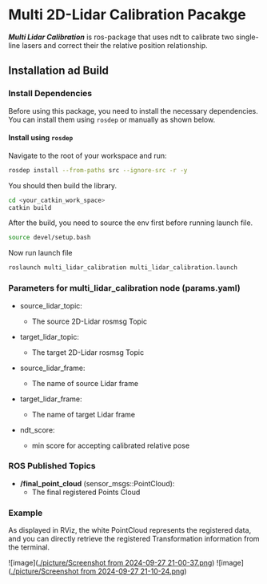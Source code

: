 # Multi 2D-Lidar Calibration Pacakge
***Multi Lidar Calibration*** is ros-package that uses ndt to calibrate two single-line lasers and correct their the relative position relationship. 

## Installation ad Build

### Install Dependencies

Before using this package, you need to install the necessary dependencies. You can install them using `rosdep` or manually as shown below.

#### Install using `rosdep`

Navigate to the root of your workspace and run:

```bash
rosdep install --from-paths src --ignore-src -r -y
```

You should then build the library.

```sh
cd <your_catkin_work_space>
catkin build
```
After the build, you need to source the env first before running launch file.
```sh
source devel/setup.bash
```
Now run launch file 
```sh
roslaunch multi_lidar_calibration multi_lidar_calibration.launch
```

### Parameters for multi_lidar_calibration node (params.yaml)


- source_lidar_topic:
  -  The source 2D-Lidar rosmsg Topic

- target_lidar_topic:
  -  The target 2D-Lidar rosmsg Topic

- source_lidar_frame:
  - The name of source Lidar frame
- target_lidar_frame:
  - The name of target Lidar frame

- ndt_score:
  - min score for accepting calibrated relative pose

### ROS Published Topics

- **/final_point_cloud** (sensor_msgs::PointCloud):
  -  The final registered Points Cloud

### Example

As displayed in RViz, the white PointCloud represents the registered data, and you can directly retrieve the registered Transformation information from the terminal.

![image]([./picture/Screenshot from 2024-09-27 21-00-37.png](https://github.com/helloYwen123/SLAM-Integration-and-Sensor-Calibration-Project/blob/master/multi_lidar_calibration/picture/Screenshot%20from%202024-09-27%2021-00-37.png))
![image]([./picture/Screenshot from 2024-09-27 21-10-24.png](https://github.com/helloYwen123/SLAM-Integration-and-Sensor-Calibration-Project/blob/master/multi_lidar_calibration/picture/Screenshot%20from%202024-09-27%2021-10-24.png))





